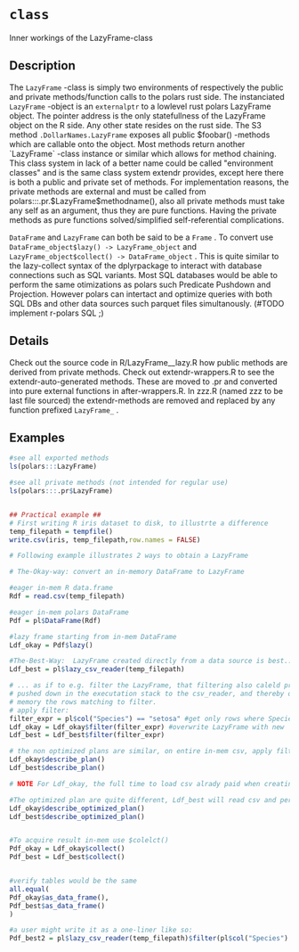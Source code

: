 # `class`

Inner workings of the LazyFrame-class

## Description

The `LazyFrame` -class is simply two environments of respectively
the public and private methods/function calls to the polars rust side. The instanciated
`LazyFrame` -object is an `externalptr` to a lowlevel rust polars LazyFrame  object. The pointer address
is the only statefullness of the LazyFrame object on the R side. Any other state resides on the
rust side. The S3 method `.DollarNames.LazyFrame` exposes all public $foobar() -methods which are callable onto the object.
Most methods return another `LazyFrame` -class instance or similar which allows for method chaining.
This class system in lack of a better name could be called "environment classes" and is the same class
system extendr provides, except here there is both a public and private set of methods. For implementation
reasons, the private methods are external and must be called from polars:::.pr.$LazyFrame$methodname(), also
all private methods must take any self as an argument, thus they are pure functions. Having the private methods
as pure functions solved/simplified self-referential complications.

`DataFrame` and `LazyFrame` can both be said to be a `Frame` . To convert use `DataFrame_object$lazy() -> LazyFrame_object` and
`LazyFrame_object$collect() -> DataFrame_object` . This is quite similar to the lazy-collect syntax of the dplyrpackage to
interact with database connections such as SQL variants. Most SQL databases would be able to perform the same otimizations
as polars such Predicate Pushdown and Projection. However polars can intertact and optimize queries with both SQL DBs
and other data sources such parquet files simultanously. (#TODO implement r-polars SQL ;)

## Details

Check out the source code in R/LazyFrame\_\_lazy.R how public methods are derived from private methods.
Check out  extendr-wrappers.R to see the extendr-auto-generated methods. These are moved to .pr and converted
into pure external functions in after-wrappers.R. In zzz.R (named zzz to be last file sourced) the extendr-methods
are removed and replaced by any function prefixed `LazyFrame_` .

## Examples

```r
#see all exported methods
ls(polars:::LazyFrame)

#see all private methods (not intended for regular use)
ls(polars:::.pr$LazyFrame)


## Practical example ##
# First writing R iris dataset to disk, to illustrte a difference
temp_filepath = tempfile()
write.csv(iris, temp_filepath,row.names = FALSE)

# Following example illustrates 2 ways to obtain a LazyFrame

# The-Okay-way: convert an in-memory DataFrame to LazyFrame

#eager in-mem R data.frame
Rdf = read.csv(temp_filepath)

#eager in-mem polars DataFrame
Pdf = pl$DataFrame(Rdf)

#lazy frame starting from in-mem DataFrame
Ldf_okay = Pdf$lazy()

#The-Best-Way:  LazyFrame created directly from a data source is best...
Ldf_best = pl$lazy_csv_reader(temp_filepath)

# ... as if to e.g. filter the LazyFrame, that filtering also caleld predicate will be
# pushed down in the executation stack to the csv_reader, and thereby only bringing into
# memory the rows matching to filter.
# apply filter:
filter_expr = pl$col("Species") == "setosa" #get only rows where Species is setosa
Ldf_okay = Ldf_okay$filter(filter_expr) #overwrite LazyFrame with new
Ldf_best = Ldf_best$filter(filter_expr)

# the non optimized plans are similar, on entire in-mem csv, apply filter
Ldf_okay$describe_plan()
Ldf_best$describe_plan()

# NOTE For Ldf_okay, the full time to load csv alrady paid when creating Rdf and Pdf

#The optimized plan are quite different, Ldf_best will read csv and perform filter simultanously
Ldf_okay$describe_optimized_plan()
Ldf_best$describe_optimized_plan()


#To acquire result in-mem use $colelct()
Pdf_okay = Ldf_okay$collect()
Pdf_best = Ldf_best$collect()


#verify tables would be the same
all.equal(
Pdf_okay$as_data_frame(),
Pdf_best$as_data_frame()
)

#a user might write it as a one-liner like so:
Pdf_best2 = pl$lazy_csv_reader(temp_filepath)$filter(pl$col("Species") == "setosa")
```


